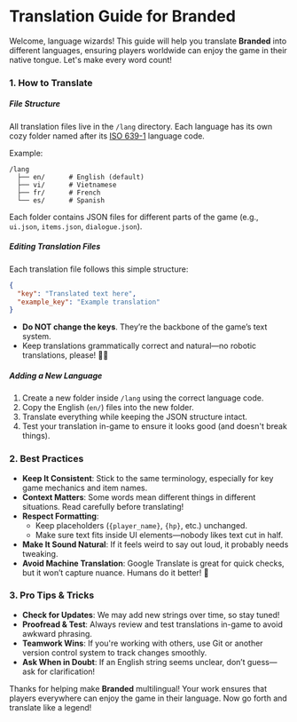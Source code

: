 # Translation Guide for Branded

Welcome, language wizards! This guide will help you translate **Branded** into different languages, ensuring players worldwide can enjoy the game in their native tongue. Let's make every word count!

### 1. How to Translate

##### File Structure
All translation files live in the `/lang` directory. Each language has its own cozy folder named after its [ISO 639-1](https://en.wikipedia.org/wiki/List_of_ISO_639-1_codes) language code.

Example:
```
/lang
  ├── en/      # English (default)
  ├── vi/      # Vietnamese
  ├── fr/      # French
  └── es/      # Spanish
```
Each folder contains JSON files for different parts of the game (e.g., `ui.json`, `items.json`, `dialogue.json`).

##### Editing Translation Files
Each translation file follows this simple structure:
```json
{
  "key": "Translated text here",
  "example_key": "Example translation"
}
```
- **Do NOT change the keys**. They’re the backbone of the game’s text system.
- Keep translations grammatically correct and natural—no robotic translations, please! 🤖🚫

##### Adding a New Language
1. Create a new folder inside `/lang` using the correct language code.
2. Copy the English (`en/`) files into the new folder.
3. Translate everything while keeping the JSON structure intact.
4. Test your translation in-game to ensure it looks good (and doesn't break things). 

### 2. Best Practices

- **Keep It Consistent**: Stick to the same terminology, especially for key game mechanics and item names.
- **Context Matters**: Some words mean different things in different situations. Read carefully before translating!
- **Respect Formatting**:
  - Keep placeholders (`{player_name}`, `{hp}`, etc.) unchanged.
  - Make sure text fits inside UI elements—nobody likes text cut in half.
- **Make It Sound Natural**: If it feels weird to say out loud, it probably needs tweaking.
- **Avoid Machine Translation**: Google Translate is great for quick checks, but it won’t capture nuance. Humans do it better! 🧠

### 3. Pro Tips & Tricks

- **Check for Updates**: We may add new strings over time, so stay tuned!
- **Proofread & Test**: Always review and test translations in-game to avoid awkward phrasing.
- **Teamwork Wins**: If you're working with others, use Git or another version control system to track changes smoothly.
- **Ask When in Doubt**: If an English string seems unclear, don’t guess—ask for clarification!

Thanks for helping make **Branded** multilingual! Your work ensures that players everywhere can enjoy the game in their language. Now go forth and translate like a legend!